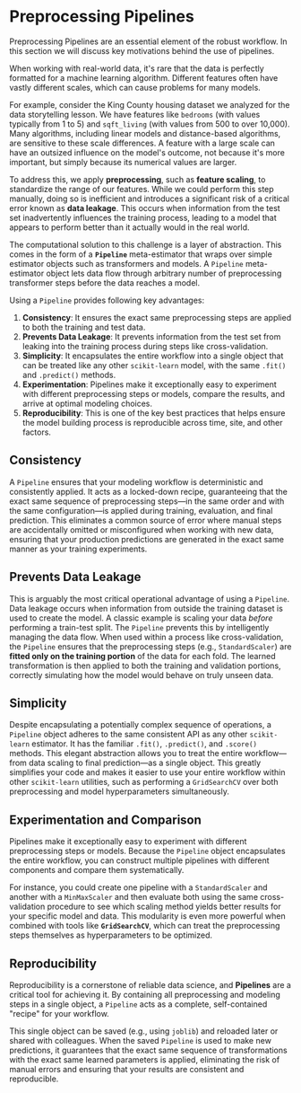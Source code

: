 
# Preprocessing Pipelines

Preprocessing Pipelines are an essential element of the robust workflow. In this section we will discuss key motivations behind the use of pipelines. 

When working with real-world data, it's rare that the data is perfectly formatted for a machine learning algorithm. Different features often have vastly different scales, which can cause problems for many models.

For example, consider the King County housing dataset we analyzed for the data storytelling lesson. We have features like `bedrooms` (with values typically from 1 to 5) and `sqft_living` (with values from 500 to over 10,000). Many algorithms, including linear models and distance-based algorithms, are sensitive to these scale differences. A feature with a large scale can have an outsized influence on the model's outcome, not because it's more important, but simply because its numerical values are larger.

To address this, we apply **preprocessing**, such as **feature scaling**, to standardize the range of our features. While we could perform this step manually, doing so is inefficient and introduces a significant risk of a critical error known as **data leakage**. This occurs when information from the test set inadvertently influences the training process, leading to a model that appears to perform better than it actually would in the real world.

The computational solution to this challenge is a layer of abstraction. This comes in the form of a **`Pipeline`** meta-estimator that wraps over simple estimator objects such as transformers and models. A `Pipeline` meta-estimator object lets data flow through arbitrary number of preprocessing transformer steps before the data reaches a model.

Using a `Pipeline` provides following key advantages:

1.  **Consistency**: It ensures the exact same preprocessing steps are applied to both the training and test data.
2.  **Prevents Data Leakage**: It prevents information from the test set from leaking into the training process during steps like cross-validation.
3.  **Simplicity**: It encapsulates the entire workflow into a single object that can be treated like any other `scikit-learn` model, with the same `.fit()` and `.predict()` methods.
4.  **Experimentation**: Pipelines make it exceptionally easy to experiment with different preprocessing steps or models, compare the results, and arrive at optimal modeling choices.
5.  **Reproducibility**: This is one of the key best practices that helps ensure the model building process is reproducible across time, site, and other factors.


## **Consistency**

A `Pipeline` ensures that your modeling workflow is deterministic and consistently applied. It acts as a locked-down recipe, guaranteeing that the exact same sequence of preprocessing steps—in the same order and with the same configuration—is applied during training, evaluation, and final prediction. This eliminates a common source of error where manual steps are accidentally omitted or misconfigured when working with new data, ensuring that your production predictions are generated in the exact same manner as your training experiments.


## **Prevents Data Leakage**

This is arguably the most critical operational advantage of using a `Pipeline`. Data leakage occurs when information from outside the training dataset is used to create the model. A classic example is scaling your data *before* performing a train-test split. The `Pipeline` prevents this by intelligently managing the data flow. When used within a process like cross-validation, the `Pipeline` ensures that the preprocessing steps (e.g., `StandardScaler`) are **fitted only on the training portion** of the data for each fold. The learned transformation is then applied to both the training and validation portions, correctly simulating how the model would behave on truly unseen data.


## **Simplicity**

Despite encapsulating a potentially complex sequence of operations, a `Pipeline` object adheres to the same consistent API as any other `scikit-learn` estimator. It has the familiar `.fit()`, `.predict()`, and `.score()` methods. This elegant abstraction allows you to treat the entire workflow—from data scaling to final prediction—as a single object. This greatly simplifies your code and makes it easier to use your entire workflow within other `scikit-learn` utilities, such as performing a `GridSearchCV` over both preprocessing and model hyperparameters simultaneously.

## Experimentation and Comparison

Pipelines make it exceptionally easy to experiment with different preprocessing steps or models. Because the `Pipeline` object encapsulates the entire workflow, you can construct multiple pipelines with different components and compare them systematically.

For instance, you could create one pipeline with a `StandardScaler` and another with a `MinMaxScaler` and then evaluate both using the same cross-validation procedure to see which scaling method yields better results for your specific model and data. This modularity is even more powerful when combined with tools like **`GridSearchCV`**, which can treat the preprocessing steps themselves as hyperparameters to be optimized.


## Reproducibility

Reproducibility is a cornerstone of reliable data science, and **Pipelines** are a critical tool for achieving it. By containing all preprocessing and modeling steps in a single object, a `Pipeline` acts as a complete, self-contained "recipe" for your workflow.

This single object can be saved (e.g., using `joblib`) and reloaded later or shared with colleagues. When the saved `Pipeline` is used to make new predictions, it guarantees that the exact same sequence of transformations with the exact same learned parameters is applied, eliminating the risk of manual errors and ensuring that your results are consistent and reproducible.
